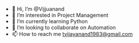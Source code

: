 - 👋 Hi, I’m @Vijjuanand
- 👀 I’m interested in Project Management
- 🌱 I’m currently learning Python
- 💞️ I’m looking to collaborate on Automation  
- 📫 How to reach me tvijayanand1983@gmail.com

<!---
Vijjuanand/Vijjuanand is a ✨ special ✨ repository because its `README.md` (this file) appears on your GitHub profile.
You can click the Preview link to take a look at your changes.
--->
